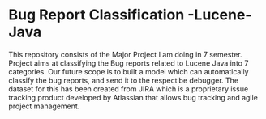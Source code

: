 # **Bug Report Classification -Lucene-Java**
This repository consists of the Major Project I am doing in 7 semester. Project aims at classifying the Bug reports related to Lucene Java into 7 categories. Our future scope is to built a model which can automatically classify the bug reports, and send it to the respectibe debugger. The dataset for this has been created from JIRA which is a proprietary issue tracking product developed by Atlassian that allows bug tracking and agile project management.    
